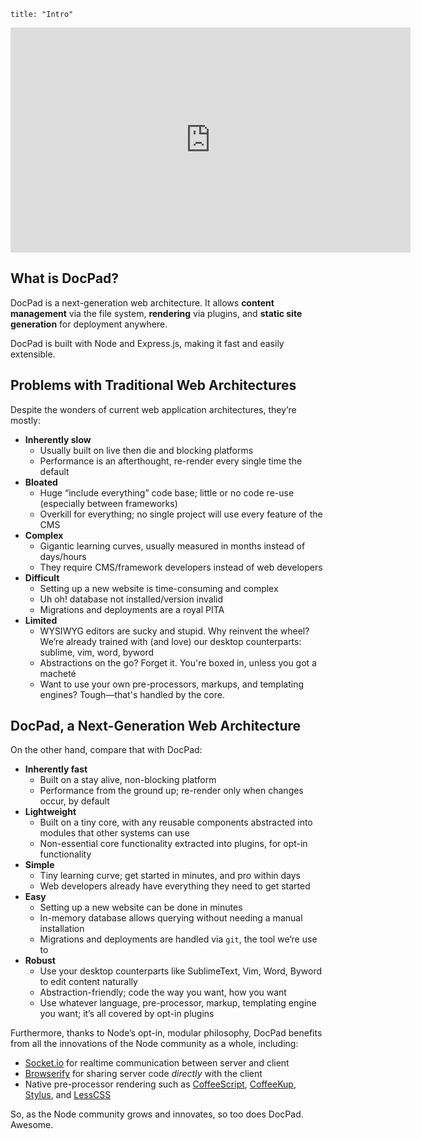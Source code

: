```
title: "Intro"
```

<iframe width="640" height="360" src="http://www.youtube.com/embed/hvQCXDWh7Wg?list=PLYVl5EnzwqsQs0tBLO6ug6WbqAbrpVbNf" frameborder="0" allowfullscreen></iframe>

## What is DocPad?
DocPad is a next-generation web architecture. It allows **content management** via the file system, **rendering** via plugins, and **static site generation** for deployment anywhere. 

DocPad is built with Node and Express.js, making it fast and easily extensible.

## Problems with Traditional Web Architectures
Despite the wonders of current web application architectures, they’re mostly:

- **Inherently slow**
	- Usually built on live then die and blocking platforms
	- Performance is an afterthought, re-render every single time the default
- **Bloated**
	- Huge “include everything” code base; little or no code re-use (especially between frameworks)
	- Overkill for everything; no single project will use every feature of the CMS
- **Complex**
	- Gigantic learning curves, usually measured in months instead of days/hours
	- They require CMS/framework developers instead of web developers
- **Difficult**
	- Setting up a new website is time-consuming and complex
	- Uh oh! database not installed/version invalid
	- Migrations and deployments are a royal PITA
- **Limited**
	- WYSIWYG editors are sucky and stupid. Why reinvent the wheel? We’re already trained with (and love) our desktop counterparts: sublime, vim, word, byword
	- Abstractions on the go? Forget it. You're boxed in, unless you got a macheté
	- Want to use your own pre-processors, markups, and templating engines? Tough—that's handled by the core.


## DocPad, a Next-Generation Web Architecture
On the other hand, compare that with DocPad:

- **Inherently fast**
	- Built on a stay alive, non-blocking platform
	- Performance from the ground up; re-render only when changes occur, by default
- **Lightweight**
	- Built on a tiny core, with any reusable components abstracted into modules that other systems can use
	- Non-essential core functionality extracted into plugins, for opt-in functionality
- **Simple**
	- Tiny learning curve; get started in minutes, and pro within days
	- Web developers already have everything they need to get started
- **Easy**
	- Setting up a new website can be done in minutes
	- In-memory database allows querying without needing a manual installation
	- Migrations and deployments are handled via `git`, the tool we’re use to
- **Robust**
	- Use your desktop counterparts like SublimeText, Vim, Word, Byword to edit content naturally
	- Abstraction-friendly; code the way you want, how you want
	- Use whatever language, pre-processor, markup, templating engine you want; it’s all covered by opt-in plugins

Furthermore, thanks to Node’s opt-in, modular philosophy, DocPad benefits from all the innovations of the Node community as a whole, including:
- [Socket.io](http://socket.io) for realtime communication between server and client
- [Browserify](https://github.com/substack/node-browserify) for sharing server code *directly* with the client
- Native pre-processor rendering such as [CoffeeScript](http://coffeescript.org), [CoffeeKup](http://coffeekup.org), [Stylus](http://learnboost.github.com/stylus), and [LessCSS](http://lesscss.org)

So, as the Node community grows and innovates, so too does DocPad. Awesome.



